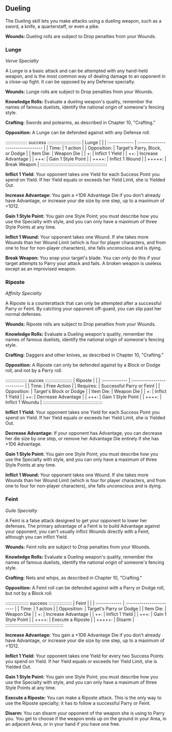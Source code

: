 ## Dueling

The Dueling skill lets you make attacks using a dueling weapon, such as
a sword, a knife, a quarterstaff, or even a pike.

**Wounds:** Dueling rolls are subject to Drop penalties from your
Wounds.

### Lunge

*Verve Specialty*

A Lunge is a basic attack and can be attempted with any hand-held
weapon, and is the most common way of dealing damage to an opponent in a
close-up fight. It can be opposed by any Defense specialty.

**Wounds:** Lunge rolls are subject to Drop penalties from your Wounds.

**Knowledge Rolls:** Evaluate a dueling weapon's quality, remember the
names of famous duelists, identify the national origin of someone's
fencing style.

**Crafting:** Swords and polearms, as described in Chapter 10,
"Crafting."

**Opposition:** A Lunge can be defended against with any Defense roll.

::::::::::::::::: success ::::::::::::::::::::::::::
| Lunge         |                                  |
| :------------ | :------------------------------- |
| Time:         | 1 action                         |
| Opposition:   | Target's Parry, Block, or Dodge  |
| Item Die:     | Weapon Die                       |
| +:            | Inflict 1 Yield                  |
| ++:           | Increase Advantage               |
| +++:          | Gain 1 Style Point               |
| ++++:         | Inflict 1 Wound                  |
| +++++:        | Break Weapon                     |
::::::::::::::::::::::::::::::::::::::::::::::::::::

**Inflict 1 Yield:** Your opponent takes one Yield for each Success
Point you spend on Yield. If her Yield equals or exceeds her Yield
Limit, she is Yielded Out. 

**Increase Advantage:** You gain a +1D6 Advantage Die if you don't
already have Advantage, or increase your die size by one step, up to a
maximum of +1D12.

**Gain 1 Style Point:** You gain one Style Point; you must describe how
you use the Specialty with style, and you can only have a maximum of
three Style Points at any time.

**Inflict 1 Wound:** Your opponent takes one Wound. If she takes more
Wounds than her Wound Limit (which is four for player characters, and
from one to four for non-player characters), she falls unconscious and
is dying.

**Break Weapon:** You snap your target's blade. You can only do this if
your target attempts to Parry your attack and fails. A broken weapon is
useless except as an improvised weapon.

### Riposte

*Affinity Specialty*

A Riposte is a counterattack that can only be attempted after a
successful Parry or Feint. By catching your opponent off-guard, you can
slip past her normal defenses.

**Wounds:** Riposte rolls are subject to Drop penalties from your
Wounds.

**Knowledge Rolls:** Evaluate a Dueling weapon's quality, remember the
names of famous duelists, identify the national origin of someone's
fencing style.

**Crafting:** Daggers and other knives, as described in Chapter 10,
"Crafting."

**Opposition:** A Riposte can only be defended against by a Block or
Dodge roll, and not by a Parry roll.


::::::::::::::::: succes :::::::::::::::::::::
| Riposte       |                            |
| :------------ | :------------------------- |
| Time:         | Free Action                |
| Requires:     | Successful Parry or Feint  |
| Opposition:   | Target's Block or Dodge    |
| Item Die:     | Weapon Die                 |
| +:            | Inflict 1 Yield            |
| ++:           | Decrease Advantage         |
| +++:          | Gain 1 Style Point         |
| ++++:         | Inflict 1 Woundu           |
::::::::::::::::::::::::::::::::::::::::::::::

**Inflict 1 Yield:** Your opponent takes one Yield for each Success
Point you spend on Yield. If her Yield equals or exceeds her Yield
Limit, she is Yielded Out.

**Decrease Advantage:** If your opponent has Advantage, you can decrease
her die size by one step, or remove her Advantage Die entirely if she
has +1D6 Advantage.

**Gain 1 Style Point:** You gain one Style Point; you must describe how
you use the Specialty with style, and you can only have a maximum of
three Style Points at any time.

**Inflict 1 Wound:** Your opponent takes one Wound. If she takes more
Wounds than her Wound Limit (which is four for player characters, and
from one to four for non-player characters), she falls unconscious and
is dying.

### Feint

*Guile Specialty*

A Feint is a false attack designed to get your opponent to lower her
defenses. The primary advantage of a Feint is to build Advantage against
your opponent; you can't usually inflict Wounds directly with a Feint,
although you can inflict Yield.

**Wounds:** Feint rolls are subject to Drop penalties from your Wounds.

**Knowledge Rolls:** Evaluate a Dueling weapon's quality, remember the
names of famous duelists, identify the national origin of someone's
fencing style.

**Crafting:** Nets and whips, as described in Chapter 10, "Crafting."

**Opposition:** A Feint roll can be defended against with a Parry or
Dodge roll, but not by a Block roll.

:::::::::::::::::: success ::::::::::::::::::
| Feint          |                          |
| :------------  | :----------------------- |
| Time:          | 1 action                 |
| Opposition:    | Target's Parry or Dodge  |
| Item Die:      | Weapon Die               |
| +:             | Increase Advantage       |
| ++:            | Inflict 1 Yield          |
| +++:           | Gain 1 Style Point       |
| ++++:          | Execute a Riposte        |
| +++++:         | Disarm                   |
:::::::::::::::::::::::::::::::::::::::::::::

**Increase Advantage:** You gain a +1D6 Advantage Die if you don't
already have Advantage, or increase your die size by one step, up to a
maximum of +1D12.

**Inflict 1 Yield:** Your opponent takes one Yield for every two Success
Points you spend on Yield. If her Yield equals or exceeds her Yield
Limit, she is Yielded Out. 

**Gain 1 Style Point:** You gain one Style Point; you must describe how
you use the Specialty with style, and you can only have a maximum of
three Style Points at any time.

**Execute a Riposte:** You can make a Riposte attack. This is the only
way to use the Riposte specialty; it has to follow a successful Parry or
Feint.

**Disarm:** You can disarm your opponent of the weapon she is using to
Parry you. You get to choose if the weapon ends up on the ground in your
Area, in an adjacent Area, or in your hand if you have one free.

